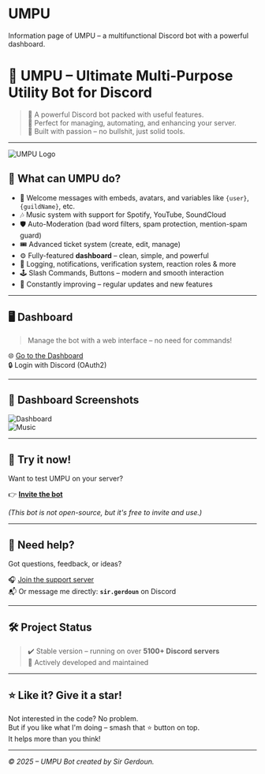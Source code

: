 # UMPU
Information page of UMPU – a multifunctional Discord bot with a powerful dashboard.

# 🤖 UMPU – Ultimate Multi-Purpose Utility Bot for Discord

> 🔧 A powerful Discord bot packed with useful features.  
> 🎯 Perfect for managing, automating, and enhancing your server.  
> 🧠 Built with passion – no bullshit, just solid tools.

---

![UMPU Logo](https://umpu.xyz/assets/img/iconee.png)

## 🚀 What can UMPU do?

- 👋 Welcome messages with embeds, avatars, and variables like `{user}`, `{guildName}`, etc.
- 🎶 Music system with support for Spotify, YouTube, SoundCloud
- 🛡️ Auto-Moderation (bad word filters, spam protection, mention-spam guard)
- 🎟️ Advanced ticket system (create, edit, manage)
- ⚙️ Fully-featured **dashboard** – clean, simple, and powerful
- 🧾 Logging, notifications, verification system, reaction roles & more
- 🕹️ Slash Commands, Buttons – modern and smooth interaction
- 🧠 Constantly improving – regular updates and new features

---

## 🖥️ Dashboard

> Manage the bot with a web interface – no need for commands!

🌐 [Go to the Dashboard](https://umpu.xyz/dashboard)  
🔒 Login with Discord (OAuth2)

---

## 📸 Dashboard Screenshots

![Dashboard](https://imgur.com/oGrahbv.png)  
![Music](https://i.imgur.com/uG3HiqZ.png)

---

## 🧪 Try it now!

Want to test UMPU on your server?

👉 **[Invite the bot](https://discord.com/oauth2/authorize?client_id=855900715720245289&permissions=8&integration_type=0&scope=applications.commands+bot)**

*(This bot is not open-source, but it's free to invite and use.)*

---

## 🤝 Need help?

Got questions, feedback, or ideas?

🎧 [Join the support server](https://discord.gg/AvQqSNtGhz)  
📬 Or message me directly: **`sir.gerdoun`** on Discord

---

## 🛠️ Project Status

> ✔️ Stable version – running on over **5100+ Discord servers**  
> 🚧 Actively developed and maintained

---

## ⭐ Like it? Give it a star!

Not interested in the code? No problem.  
But if you like what I'm doing – smash that ⭐ button on top.  
It helps more than you think!

---

*© 2025 – UMPU Bot created by Sir Gerdoun.*
